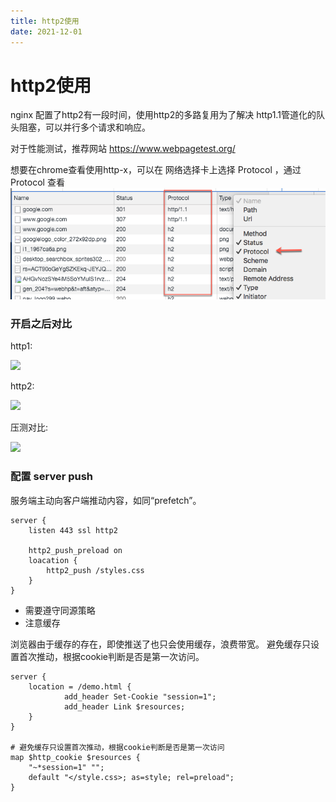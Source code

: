```yaml
---
title: http2使用
date: 2021-12-01
---
```


# http2使用

nginx 配置了http2有一段时间，使用http2的多路复用为了解决 http1.1管道化的队头阻塞，可以并行多个请求和响应。

对于性能测试，推荐网站 https://www.webpagetest.org/

想要在chrome查看使用http-x，可以在 网络选择卡上选择 Protocol ，通过 Protocol 查看
![](../images/http1.png)

### 开启之后对比
http1:

<image src="../images/http2.png" style="width:50%" />

http2:

<image src="../images/http3.png" style="width:50%" />

压测对比:

<image src="../images/http4.png" style="width:50%" />

### 配置 server push
服务端主动向客户端推动内容，如同“prefetch”。
```
server {
	listen 443 ssl http2
	
	http2_push_preload on
	loacation {
		http2_push /styles.css
	}
}
```
- 需要遵守同源策略
- 注意缓存

浏览器由于缓存的存在，即使推送了也只会使用缓存，浪费带宽。
避免缓存只设置首次推动，根据cookie判断是否是第一次访问。

```
server {
	location = /demo.html {
			add_header Set-Cookie "session=1";
			add_header Link $resources;
	}
}

# 避免缓存只设置首次推动，根据cookie判断是否是第一次访问
map $http_cookie $resources {
    "~*session=1" "";
    default "</style.css>; as=style; rel=preload";
}
```
